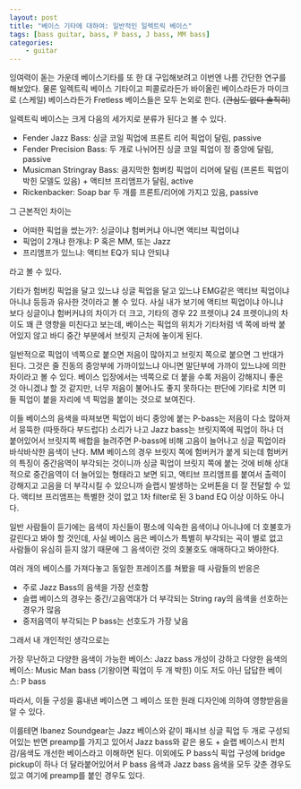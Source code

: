 ```yaml
---
layout: post
title: "베이스 기타에 대하여: 일반적인 일렉트릭 베이스"
tags: [bass guitar, bass, P bass, J bass, MM bass]
categories:
    - guitar
---
```


잉여력이 돋는 가운데 베이스기타를 또 한 대 구입해보려고 이번엔 나름 간단한 연구를 해보았다. 물론 일렉트릭 베이스 기타이고 피콜로라든가 바이올린 베이스라든가 마이크로 (스케일) 베이스라든가 Fretless 베이스들은 모두 논외로 한다. (~~관심도 없다 솔직히~~)

일렉트릭 베이스는 크게 다음의 세가지로 분류가 된다고 볼 수 있다.

- Fender Jazz Bass: 싱글 코일 픽업에 프론트 리어 픽업이 달림, passive
- Fender Precision Bass: 두 개로 나뉘어진 싱글 코일 픽업이 정 중앙에 달림, passive
- Musicman Stringray Bass: 큼지막한 험버킹 픽업이 리어에 달림 (프론트 픽업이 박힌 모델도 있음) + 액티브 프리앰프가 달림, active
- Rickenbacker: Soap bar 두 개를 프론트/리어에 가지고 있음, passive

그 근본적인 차이는 

- 어떠한 픽업을 썼는가?: 싱글이냐 험버커냐 아니면 액티브 픽업이냐
- 픽업이 2개냐 한개냐: P 혹은 MM, 또는 Jazz
- 프리앰프가 있느냐: 액티브 EQ가 되냐 안되냐

라고 볼 수 있다.

기타가 험버킹 픽업을 달고 있느냐 싱글 픽업을 달고 있느냐 EMG같은 액티브 픽업이냐 아니냐 등등과 유사한 것이라고 볼 수 있다. 사실 내가 보기에 액티브 픽업이냐 아니냐 보다 싱글이냐 험버커냐의 차이가 더 크고, 기타의 경우 22 프렛이냐 24 프렛이냐의 차이도 꽤 큰 영향을 미친다고 보는데, 베이스는 픽업의 위치가 기타처럼 넥 쪽에 바싹 붙어있지 않고 바디 중간 부분에서 브릿지 근처에 놓이게 된다. 

일반적으로 픽업이 넥쪽으로 붙으면 저음이 많아지고 브릿지 쪽으로 붙으면 그 반대가 된다. 그것은 줄 진동의 중앙부에 가까이있느냐 아니면 말단부에 가까이 있느냐에 의한 차이라고 볼 수 있다. 베이스 입장에서는 넥쪽으로 더 붙을 수록 저음이 강해지니 좋은 것 아니겠냐 할 것 같지만, 너무 저음이 불어나도 좋지 못하다는 판단에 기타로 치면 미들 픽업이 붙을 자리에 넥 픽업을 붙이는 것으로 보여진다. 

이들 베이스의 음색을 따져보면 픽업이 바디 중앙에 붙는 P-bass는 저음이 다소 많아져서 뭉뚝한 (따뜻하다 부드럽다) 소리가 나고 Jazz bass는 브릿지쪽에 픽업이 하나 더 붙어있어서 브릿지쪽 배합을 늘려주면 P-bass에 비해 고음이 늘어나고 싱글 픽업이라 바삭바삭한 음색이 난다. MM 베이스의 경우 브릿지 쪽에 험버커가 붙게 되는데 험버커의 특징이 중간음역이 부각되는 것이니까 싱글 픽업이 브릿지 쪽에 붙는 것에 비해 상대적으로 중간음역이 더 늘어있는 형태라고 보면 되고, 액티브 프리앰프를 붙여서 출력이 강해지고 고음을 더 부각시킬 수 있으니까 슬랩시 발생하는 오버톤을 더 잘 전달할 수 있다. 액티브 프리앰프는 특별한 것이 없고 1차 filter로 된 3 band EQ 이상 이하도 아니다. 

일반 사람들이 듣기에는 음색이 자신들이 평소에 익숙한 음색이냐 아니냐에 더 호불호가 갈린다고 봐야 할 것인데, 사실 베이스 음은 베이스가 특별히 부각되는 곡이 별로 없고 사람들이 유심히 듣지 않기 때문에 그 음색이란 것의 호불호도 애매하다고 봐야한다. 

여러 개의 베이스를 가져다놓고 동일한 프레이즈를 쳐봤을 때 사람들의 반응은

- 주로 Jazz Bass의 음색을 가장 선호함
- 슬랩 베이스의 경우는 중간/고음역대가 더 부각되는 String ray의 음색을 선호하는 경우가 많음 
- 중저음역이 부각되는 P bass는 선호도가 가장 낮음 

그래서 내 개인적인 생각으로는

가장 무난하고 다양한 음색이 가능한 베이스: Jazz bass
개성이 강하고 다양한 음색의 베이스: Music Man bass (기왕이면 픽업이 두 개 박힌)
이도 저도 아닌 답답한 베이스: P bass

따라서, 이들 구성을 흉내낸 베이스면 그 베이스 또한 원래 디자인에 의하여 영향받음을 알 수 있다.

이를테면 Ibanez Soundgear는 Jazz 베이스와 같이 패시브 싱글 픽업 두 개로 구성되어있는 반면 preamp를 가지고 있어서 Jazz bass와 같은 용도 + 슬랩 베이스시 펀치감/음색도 개선한 베이스라고 이해하면 된다. 이외에도 P bass식 픽업 구성에 bridge pickup이 하나 더 달라붙어있어서 P bass 음색과 Jazz bass 음색을 모두 갖춘 경우도 있고 여기에 preamp를 붙인 경우도 있다. 